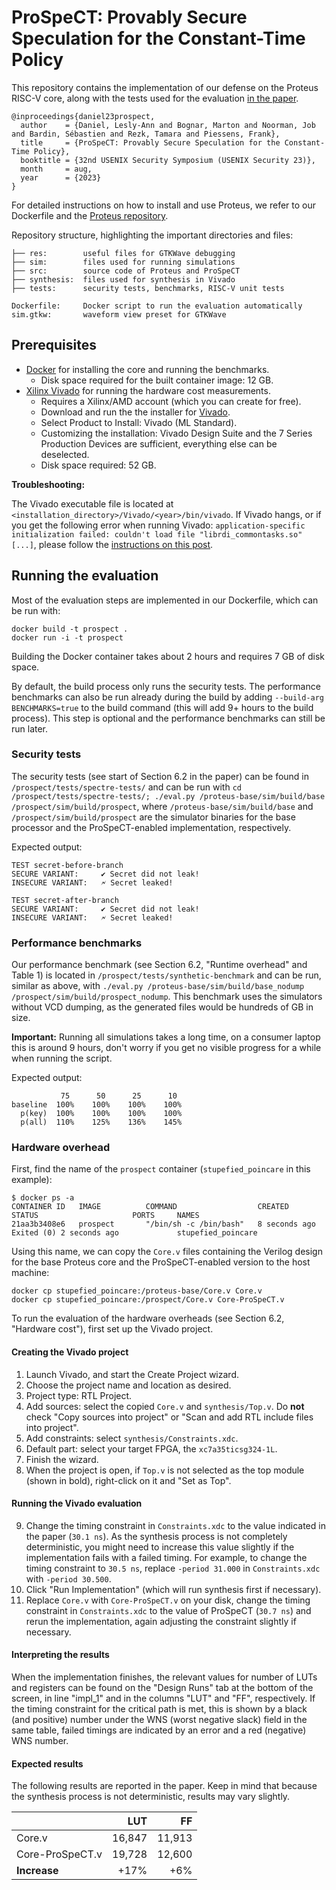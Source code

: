 # ProSpeCT: Provably Secure Speculation for the Constant-Time Policy

This repository contains the implementation of our defense on the Proteus RISC-V core, along with the tests used for the evaluation [in the paper](https://mici.hu/papers/daniel23prospect.pdf).

```
@inproceedings{daniel23prospect,
  author    = {Daniel, Lesly-Ann and Bognar, Marton and Noorman, Job and Bardin, Sébastien and Rezk, Tamara and Piessens, Frank},
  title     = {ProSpeCT: Provably Secure Speculation for the Constant-Time Policy},
  booktitle = {32nd USENIX Security Symposium (USENIX Security 23)},
  month     = aug,
  year      = {2023}
}
```

For detailed instructions on how to install and use Proteus, we refer to our Dockerfile and the [Proteus repository](https://github.com/proteus-core/proteus).

Repository structure, highlighting the important directories and files:

```
├── res:        useful files for GTKWave debugging
├── sim:        files used for running simulations
├── src:        source code of Proteus and ProSpeCT
├── synthesis:  files used for synthesis in Vivado
├── tests:      security tests, benchmarks, RISC-V unit tests

Dockerfile:     Docker script to run the evaluation automatically
sim.gtkw:       waveform view preset for GTKWave
```

## Prerequisites

- [Docker](https://docs.docker.com/engine/install/) for installing the core and running the benchmarks.
  + Disk space required for the built container image: 12 GB.
- [Xilinx Vivado](https://www.xilinx.com/products/design-tools/vivado/vivado-ml.html) for running the hardware cost measurements.
  + Requires a Xilinx/AMD account (which you can create for free).
  + Download and run the the installer for [Vivado](https://www.xilinx.com/support/download.html).
  + Select Product to Install: Vivado (ML Standard).
  + Customizing the installation: Vivado Design Suite and the 7 Series Production Devices are sufficient, everything else can be deselected.
  + Disk space required: 52 GB.

**Troubleshooting:**

The Vivado executable file is located at `<installation_directory>/Vivado/<year>/bin/vivado`. If Vivado hangs, or if you get the following error when running Vivado:
`application-specific initialization failed: couldn't load file "librdi_commontasks.so" [...]`, please follow the [instructions on this post](https://support.xilinx.com/s/article/76585).


## Running the evaluation

Most of the evaluation steps are implemented in our Dockerfile, which can be run with:

```shell
docker build -t prospect .
docker run -i -t prospect
```

Building the Docker container takes about 2 hours and requires 7 GB of disk space.

By default, the build process only runs the security tests.
The performance benchmarks can also be run already during the build by adding `--build-arg BENCHMARKS=true` to the build command (this will add 9+ hours to the build process).
This step is optional and the performance benchmarks can still be run later.

### Security tests

The security tests (see start of Section 6.2 in the paper) can be found in `/prospect/tests/spectre-tests/` and can be run with `cd /prospect/tests/spectre-tests/; ./eval.py /proteus-base/sim/build/base /prospect/sim/build/prospect`, where `/proteus-base/sim/build/base` and `/prospect/sim/build/prospect` are the simulator binaries for the base processor and the ProSpeCT-enabled implementation, respectively.

Expected output:

```
TEST secret-before-branch
SECURE VARIANT:  	✔ Secret did not leak!
INSECURE VARIANT:	🗲 Secret leaked!

TEST secret-after-branch
SECURE VARIANT:  	✔ Secret did not leak!
INSECURE VARIANT:	🗲 Secret leaked!
```

### Performance benchmarks

Our performance benchmark (see Section 6.2, "Runtime overhead" and Table 1) is located in `/prospect/tests/synthetic-benchmark` and can be run, similar as above, with `./eval.py /proteus-base/sim/build/base_nodump /prospect/sim/build/prospect_nodump`.
This benchmark uses the simulators without VCD dumping, as the generated files would be hundreds of GB in size.

**Important:** Running all simulations takes a long time, on a consumer laptop this is around 9 hours, don't worry if you get no visible progress for a while when running the script.

Expected output:

```
           75      50      25      10
baseline  100%    100%    100%    100%
  p(key)  100%    100%    100%    100%
  p(all)  110%    125%    136%    145%
```

### Hardware overhead

First, find the name of the `prospect` container (`stupefied_poincare` in this example):

```shell
$ docker ps -a
CONTAINER ID   IMAGE          COMMAND                  CREATED          STATUS                     PORTS     NAMES
21aa3b3408e6   prospect       "/bin/sh -c /bin/bash"   8 seconds ago    Exited (0) 2 seconds ago             stupefied_poincare

```

Using this name, we can copy the `Core.v` files containing the Verilog design for the base Proteus core and the ProSpeCT-enabled version to the host machine:

```shell
docker cp stupefied_poincare:/proteus-base/Core.v Core.v
docker cp stupefied_poincare:/prospect/Core.v Core-ProSpeCT.v
```

To run the evaluation of the hardware overheads (see Section 6.2, "Hardware cost"), first set up the Vivado project.

#### Creating the Vivado project

1. Launch Vivado, and start the Create Project wizard.
2. Choose the project name and location as desired.
3. Project type: RTL Project.
4. Add sources: select the copied `Core.v` and `synthesis/Top.v`. Do **not** check "Copy sources into project" or "Scan and add RTL include files into project".
5. Add constraints: select `synthesis/Constraints.xdc`.
6. Default part: select your target FPGA, the `xc7a35ticsg324-1L`.
7. Finish the wizard.
8. When the project is open, if `Top.v` is not selected as the top module (shown in bold), right-click on it and "Set as Top".

#### Running the Vivado evaluation

9. Change the timing constraint in `Constraints.xdc` to the value indicated in the paper (`30.1 ns`). As the synthesis process is not completely deterministic, you might need to increase this value slightly if the implementation fails with a failed timing. For example, to change the timing constraint to `30.5 ns`, replace `-period 31.000` in `Constraints.xdc` with `-period 30.500`.
10. Click "Run Implementation" (which will run synthesis first if necessary).
11. Replace `Core.v` with `Core-ProSpeCT.v` on your disk, change the timing constraint in `Constraints.xdc` to the value of ProSpeCT (`30.7 ns`) and rerun the implementation, again adjusting the constraint slightly if necessary.

#### Interpreting the results

When the implementation finishes, the relevant values for number of LUTs and registers can be found on the "Design Runs" tab at the bottom of the screen, in line "impl_1" and in the columns "LUT" and "FF", respectively.
If the timing constraint for the critical path is met, this is shown by a black (and positive) number under the WNS (worst negative slack) field in the same table, failed timings are indicated by an error and a red (negative) WNS number.

#### Expected results

The following results are reported in the paper. Keep in mind that because the synthesis process is not deterministic, results may vary slightly.

|                 |    LUT |     FF |
|-----------------|-------:|-------:|
| Core.v          | 16,847 | 11,913 |
| Core-ProSpeCT.v | 19,728 | 12,600 |
| **Increase**    |   +17% |    +6% |
